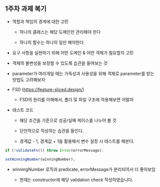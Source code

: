 ## 1주차 과제 복기

- 역할과 책임의 경계에 대한 고민

  - 하나의 클래스는 해당 도메인만 관리해야 한다

  - 하나의 함수는 하나의 일만 해야한다

- 요구 사항을 실현하기 위해 어떤 도메인 & 어떤 객체가 필요할지 고민

- 객체의 불변성을 보장할 수 있도록 습관을 들여보는 것

- parameter가 여러개일 때는 가독성과 사용성을 위해 객체로 parameter를 받는 방법도 고려해보자

- FSD (https://feature-sliced.design/)

  - FSD의 원리를 이해해서, 폴더 및 파일 구조에 적용해보면 어떨까

- 테스트 코드

  - 해당 조건을 기준으로 성공/실패 케이스를 나누어 볼 것

  - 단언적으로 작성하는 습관을 들인다.

  - 경계값 - 1, 경계값 + 1을 활용해서 변수 설정 시 테스트를 해본다.

```js
if (!validateFn()) throw Error(errorMessage);

setWinningNumber(winningNumber);
```

- winningNumber 로직과 predicate, errorMessage가 분리되어서 더 좋아보임

  - 현재는 constructor에 해당 validation check 작성하였습니다.
